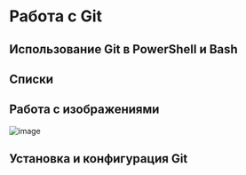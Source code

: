 # Работа с Git

## Использование Git в PowerShell и Bash

## Списки

## Работа с изображениями
![image](git_mem.jpg)

## Установка и конфигурация Git
